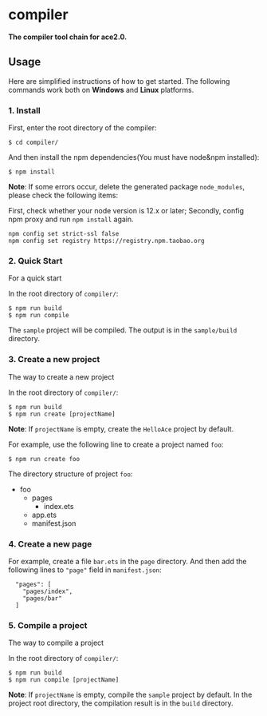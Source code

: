 # compiler

**The compiler tool chain for ace2.0.**

## Usage
Here are simplified instructions of how to get started. The following commands work both on **Windows** and **Linux** platforms.

### 1. Install

First, enter the root directory of the compiler:
```
$ cd compiler/
```
And then install the npm dependencies(You must have node&npm installed):
```
$ npm install
```
**Note**: If some errors occur, delete the generated package `node_modules`, please check the following items:

First, check whether your node version is 12.x or later;
Secondly, config npm proxy and run `npm install` again.
```
npm config set strict-ssl false
npm config set registry https://registry.npm.taobao.org
```

### 2. Quick Start

For a quick start

In the root directory of `compiler/`:
```
$ npm run build
$ npm run compile
```
The `sample` project will be compiled. The output is in the `sample/build` directory.

### 3. Create a new project

The way to create a new project

In the root directory of `compiler/`:
```
$ npm run build
$ npm run create [projectName]
```

**Note**: If `projectName` is empty, create the `HelloAce` project by default.

For example, use the following line to create a project named `foo`:
```
$ npm run create foo
```
The directory structure of project `foo`:
- foo
  - pages
    - index.ets
  - app.ets
  - manifest.json

### 4. Create a new page

For example, create a file `bar.ets` in the `page` directory. And then add the following lines to `"page"` field in `manifest.json`:
```
  "pages": [
    "pages/index",
    "pages/bar"
  ]
```

### 5. Compile a project

The way to compile a project

In the root directory of `compiler/`:
```
$ npm run build
$ npm run compile [projectName]
```

**Note**: If `projectName` is empty, compile the `sample` project by default. In the project root directory, the compilation result is in the `build` directory.
